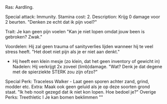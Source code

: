 
Ras: Aardling.

Special attack: Immunity.
	Stamina cost: 2.
	Description: Krijg 0 damage voor 2 beurten.
		"Denken ze echt dat ik pijn voel?"

Trait: Je kan geen pijn voelen
	"Kan je niet lopen omdat jouw been is gebroken? Zwak."

Voordelen: Hij zal geen trauma of sanityverlies lijden wanneer hij te veel stress heeft.
	"Het doet niet pijn als je er niet aan denkt."
- Hij heeft een klein mesje (zo klein, dat het geen inventory of gewicht in)
Nadelen: Hij verkrijgt 2x zoveel (limb)damage.
	"Wat? Denk je dat degene met de spierziekte STERK zou zijn ofzo?"

Special Perk: Traceless Walker
	- Laat geen sporen achter zand, grind, modder etc.
	Extra: Maak ook geen geluid als je op deze soorten grond staat.
		"Ik heb nooit gezegd dat ik niet kon lopen. Hoe bedoel je?"
Overige Perks:
	Treethletic I
		Je kan bomen beklimmen
			""